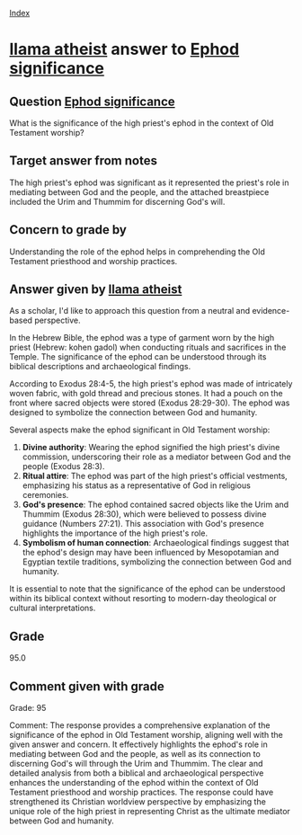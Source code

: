 
[Index](../../index.md)
# [llama atheist](../../answering_models/llama_atheist.md) answer to [Ephod significance](../../questions/Ephod_significance.md)

## Question [Ephod significance](../../questions/Ephod_significance.md)
What is the significance of the high priest's ephod in the context of Old Testament worship?

## Target answer from notes
The high priest's ephod was significant as it represented the priest's role in mediating between God and the people, and the attached breastpiece included the Urim and Thummim for discerning God's will.

## Concern to grade by
Understanding the role of the ephod helps in comprehending the Old Testament priesthood and worship practices.

## Answer given by [llama atheist](../../answering_models/llama_atheist.md)
As a scholar, I'd like to approach this question from a neutral and evidence-based perspective.

In the Hebrew Bible, the ephod was a type of garment worn by the high priest (Hebrew: kohen gadol) when conducting rituals and sacrifices in the Temple. The significance of the ephod can be understood through its biblical descriptions and archaeological findings.

According to Exodus 28:4-5, the high priest's ephod was made of intricately woven fabric, with gold thread and precious stones. It had a pouch on the front where sacred objects were stored (Exodus 28:29-30). The ephod was designed to symbolize the connection between God and humanity.

Several aspects make the ephod significant in Old Testament worship:

1. **Divine authority**: Wearing the ephod signified the high priest's divine commission, underscoring their role as a mediator between God and the people (Exodus 28:3).
2. **Ritual attire**: The ephod was part of the high priest's official vestments, emphasizing his status as a representative of God in religious ceremonies.
3. **God's presence**: The ephod contained sacred objects like the Urim and Thummim (Exodus 28:30), which were believed to possess divine guidance (Numbers 27:21). This association with God's presence highlights the importance of the high priest's role.
4. **Symbolism of human connection**: Archaeological findings suggest that the ephod's design may have been influenced by Mesopotamian and Egyptian textile traditions, symbolizing the connection between God and humanity.

It is essential to note that the significance of the ephod can be understood within its biblical context without resorting to modern-day theological or cultural interpretations.

## Grade
95.0

## Comment given with grade
Grade: 95

Comment: The response provides a comprehensive explanation of the significance of the ephod in Old Testament worship, aligning well with the given answer and concern. It effectively highlights the ephod's role in mediating between God and the people, as well as its connection to discerning God's will through the Urim and Thummim. The clear and detailed analysis from both a biblical and archaeological perspective enhances the understanding of the ephod within the context of Old Testament priesthood and worship practices. The response could have strengthened its Christian worldview perspective by emphasizing the unique role of the high priest in representing Christ as the ultimate mediator between God and humanity.
